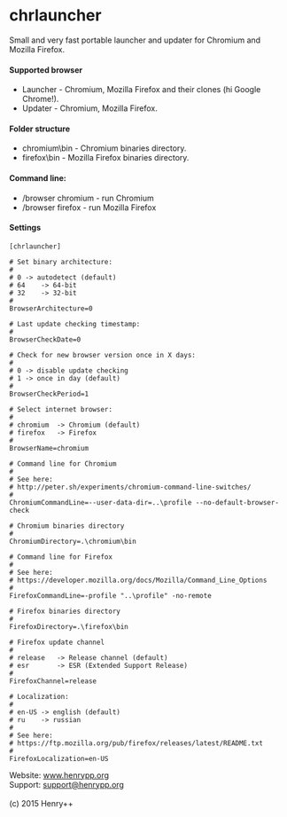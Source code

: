 # chrlauncher

Small and very fast portable launcher and updater for Chromium and Mozilla Firefox.

#### Supported browser
- Launcher - Chromium, Mozilla Firefox and their clones (hi Google Chrome!).
- Updater - Chromium, Mozilla Firefox.

#### Folder structure
- chromium\bin - Chromium binaries directory.
- firefox\bin - Mozilla Firefox binaries directory.

#### Command line:
- /browser chromium - run Chromium
- /browser firefox - run Mozilla Firefox

#### Settings
~~~
[chrlauncher]

# Set binary architecture:
#
# 0	-> autodetect (default)
# 64	-> 64-bit
# 32	-> 32-bit
#
BrowserArchitecture=0

# Last update checking timestamp:
#
BrowserCheckDate=0

# Check for new browser version once in X days:
#
# 0	-> disable update checking
# 1	-> once in day (default)
#
BrowserCheckPeriod=1

# Select internet browser:
#
# chromium	-> Chromium (default)
# firefox	-> Firefox
#
BrowserName=chromium

# Command line for Chromium
#
# See here:
# http://peter.sh/experiments/chromium-command-line-switches/
#
ChromiumCommandLine=--user-data-dir=..\profile --no-default-browser-check

# Chromium binaries directory
#
ChromiumDirectory=.\chromium\bin

# Command line for Firefox
#
# See here:
# https://developer.mozilla.org/docs/Mozilla/Command_Line_Options
#
FirefoxCommandLine=-profile "..\profile" -no-remote

# Firefox binaries directory
#
FirefoxDirectory=.\firefox\bin

# Firefox update channel
#
# release	-> Release channel (default)
# esr		-> ESR (Extended Support Release)
#
FirefoxChannel=release

# Localization:
#
# en-US	-> english (default)
# ru	-> russian
#
# See here:
# https://ftp.mozilla.org/pub/firefox/releases/latest/README.txt
#
FirefoxLocalization=en-US
~~~
Website: www.henrypp.org<br />
Support: support@henrypp.org<br />
<br />
(c) 2015 Henry++
